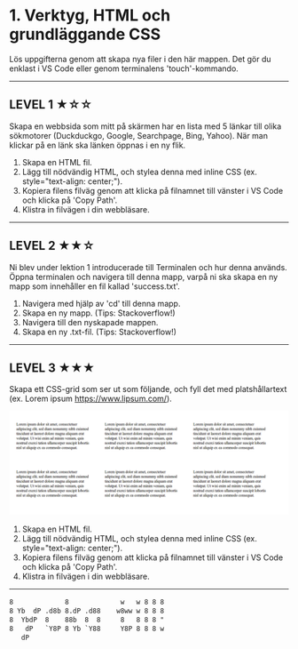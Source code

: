 # 1. Verktyg, HTML och grundläggande CSS
Lös uppgifterna genom att skapa nya filer i den här mappen. Det gör du enklast i VS Code eller genom terminalens 'touch'-kommando.

-------------------

## LEVEL 1 ★☆☆

Skapa en webbsida som mitt på skärmen har en lista med 5 länkar till olika sökmotorer (Duckduckgo, Google, Searchpage, Bing, Yahoo). När man klickar på en länk ska länken öppnas i en ny flik.

1. Skapa en HTML fil.
2. Lägg till nödvändig HTML, och stylea denna med inline CSS (ex. style="text-align: center;").
3. Kopiera filens filväg genom att klicka på filnamnet till vänster i VS Code och klicka på 'Copy Path'.
4. Klistra in filvägen i din webbläsare.

-------------------

## LEVEL 2 ★★☆

Ni blev under lektion 1 introducerade till Terminalen och hur denna används. Öppna terminalen och navigera till denna mapp, varpå ni ska skapa en ny mapp som innehåller en fil kallad 'success.txt'.

1. Navigera med hjälp av 'cd' till denna mapp.
2. Skapa en ny mapp. (Tips: Stackoverflow!)
3. Navigera till den nyskapade mappen.
4. Skapa en ny .txt-fil. (Tips: Stackoverflow!)

-------------------

## LEVEL 3 ★★★

Skapa ett CSS-grid som ser ut som följande, och fyll det med platshållartext (ex. Lorem ipsum https://www.lipsum.com/).

![CSS Grid](./gridImage.png)

1. Skapa en HTML fil.
2. Lägg till nödvändig HTML, och stylea denna med inline CSS (ex. style="text-align: center;").
3. Kopiera filens filväg genom att klicka på filnamnet till vänster i VS Code och klicka på 'Copy Path'.
4. Klistra in filvägen i din webbläsare.

-------------------

```
8             8             w   w 8 8 8 
8 Yb  dP .d8b 8.dP .d88    w8ww w 8 8 8 
8  YbdP  8    88b  8  8     8   8 8 8 " 
8   dP   `Y8P 8 Yb `Y88     Y8P 8 8 8 w 
   dP
```
